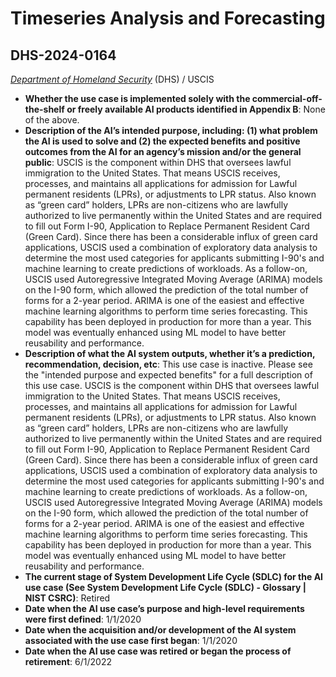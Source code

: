 # Timeseries Analysis and Forecasting
## DHS-2024-0164
_[Department of Homeland Security](<../3_agency/Department of Homeland Security.md>)_ (DHS) / USCIS


+ **Whether the use case is implemented solely with the commercial-off-the-shelf or freely available AI products identified in Appendix B**: None of the above.
+ **Description of the AI’s intended purpose, including: (1) what problem the AI is used to solve and (2) the expected benefits and positive outcomes from the AI for an agency’s mission and/or the general public**: USCIS is the component within DHS that oversees lawful immigration to the United States. That means USCIS receives, processes, and maintains all applications for admission for Lawful permanent residents (LPRs), or adjustments to LPR status. Also known as “green card” holders, LPRs are non-citizens who are lawfully authorized to live permanently within the United States and are required to fill out Form I-90, Application to Replace Permanent Resident Card (Green Card). Since there has been a considerable influx of green card applications, USCIS used a combination of exploratory data analysis to determine the most used categories for applicants submitting I-90's and machine learning to create predictions of workloads. As a follow-on, USCIS used Autoregressive Integrated Moving Average (ARIMA) models on the I-90 form, which allowed the prediction of the total number of forms for a 2-year period. ARIMA is one of the easiest and effective machine learning algorithms to perform time series forecasting. This capability has been deployed in production for more than a year. This model was eventually enhanced using ML model to have better reusability and performance.
+ **Description of what the AI system outputs, whether it’s a prediction, recommendation, decision, etc**: This use case is inactive. Please see the "intended purpose and expected benefits" for a full description of this use case.
USCIS is the component within DHS that oversees lawful immigration to the United States. That means USCIS receives, processes, and maintains all applications for admission for Lawful permanent residents (LPRs), or adjustments to LPR status. Also known as “green card” holders, LPRs are non-citizens who are lawfully authorized to live permanently within the United States and are required to fill out Form I-90, Application to Replace Permanent Resident Card (Green Card). Since there has been a considerable influx of green card applications, USCIS used a combination of exploratory data analysis to determine the most used categories for applicants submitting I-90's and machine learning to create predictions of workloads. As a follow-on, USCIS used Autoregressive Integrated Moving Average (ARIMA) models on the I-90 form, which allowed the prediction of the total number of forms for a 2-year period. ARIMA is one of the easiest and effective machine learning algorithms to perform time series forecasting. This capability has been deployed in production for more than a year. This model was eventually enhanced using ML model to have better reusability and performance.
+ **The current stage of System Development Life Cycle (SDLC) for the AI use case (See System Development Life Cycle (SDLC) - Glossary | NIST CSRC)**: Retired
+ **Date when the AI use case’s purpose and high-level requirements were first defined**: 1/1/2020
+ **Date when the acquisition and/or development of the AI system associated with the use case first began**: 1/1/2020
+ **Date when the AI use case was retired or began the process of retirement**: 6/1/2022